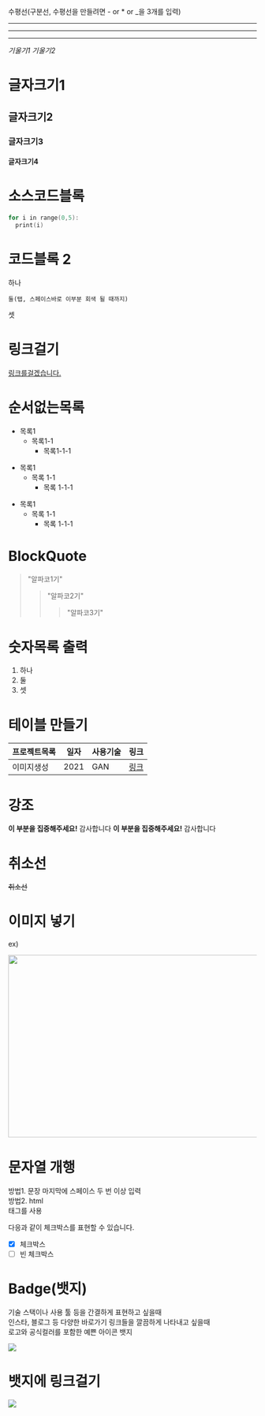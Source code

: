 수평선(구분선, 수평선을 만들려면 - or * or _을 3개를 입력)

---
***
___


*기울기1*
_기울기2_


# 글자크기1
## 글자크기2
### 글자크기3
#### 글자크기4


# 소스코드블록

```c
for i in range(0,5):
  print(i)
```

# 코드블록 2

하나

    둘(탭, 스페이스바로 이부분 회색 될 때까지)
    
셋

# 링크걸기

[링크를걸겠습니다.](https://www.naver.com/)

# 순서없는목록

+ 목록1
  + 목록1-1
    + 목록1-1-1

* 목록1
  * 목록 1-1
    * 목록 1-1-1

- 목록1
  - 목록 1-1
    - 목록 1-1-1  


# BlockQuote

> "알파코1기"
>> "알파코2기"
>>> "알파코3기"

# 숫자목록 출력

1. 하나
2. 둘
3. 셋

# 테이블 만들기

프로젝트목록 | 일자 | 사용기술 | 링크
--------|------|----------|-----|
이미지생성 | 2021 | GAN | [링크](https://naver.com)


# 강조

**이 부분을 집중해주세요!** 감사합니다
__이 부분을 집중해주세요!__ 감사합니다


# 취소선

~~취소선~~

# 이미지 넣기

<!-- tip) 이미지 크기 조절 -->
<!-- <img src="이미지 링크" width="너비" height="높이"> -->

ex)

<img src="https://user-images.githubusercontent.com/102940093/173971398-c1378b44-6d43-4646-90ee-28eade4165ce.png" width="700" height="370">



# 문자열 개행

방법1. 문장 마지막에 스페이스 두 번 이상 입력  
방법2. html <br> 태그를 사용


다응과 같이 체크박스를 표현할 수 있습니다.

* [x] 체크박스
* [ ] 빈 체크박스

# Badge(뱃지)

기술 스택이나 사용 툴 등을 간결하게 표현하고 싶을때<br>
인스타, 블로그 등 다양한 바로가기 링크들을 깔끔하게 나타내고 싶을때  
로고와 공식컬러를 포함한 예쁜 아이콘 뱃지  

<!-- 참고 : https://shields.io/ -->
<!-- <img src='https://img.shields.io/badge/이름-색상코드?style=flat-square&logo=로고명&logoColor=로고색"/> -->

<img src='https://img.shields.io/badge/Firebase-FFCA28?style=flat-square&logo=firebase&logoColor=white'/>

# 뱃지에 링크걸기

<!-- <a href='링크'><img src='위에있는 뱃지코드'/></a> -->

<a href='https://www.naver.com/'><img src='https://img.shields.io/badge/Firebase-FFCA28?style=flat-square&logo=firebase&logoColor=white'/></a>
